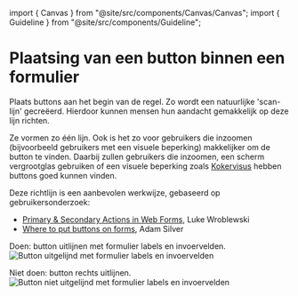 <!-- @license CC0-1.0 -->

import { Canvas } from "@site/src/components/Canvas/Canvas";
import { Guideline } from "@site/src/components/Guideline";

# Plaatsing van een button binnen een formulier

Plaats buttons aan het begin van de regel. Zo wordt een natuurlijke 'scan-lijn' gecreëerd. Hierdoor kunnen mensen hun aandacht gemakkelijk op deze lijn richten.

Ze vormen zo één lijn. Ook is het zo voor gebruikers die inzoomen (bijvoorbeeld gebruikers met een visuele beperking) makkelijker om de button te vinden.
Daarbij zullen gebruikers die inzoomen, een scherm vergrootglas gebruiken of een visuele beperking zoals [Kokervisus](https://nl.wikipedia.org/wiki/Kokervisus) hebben buttons goed kunnen vinden.

Deze richtlijn is een aanbevolen werkwijze, gebaseerd op gebruikersonderzoek:

- [<span lang="en">Primary & Secondary Actions in Web Forms</span>](https://www.lukew.com/ff/entry.asp?571), Luke Wroblewski
- [<span lang="en">Where to put buttons on forms</span>](https://adamsilver.io/blog/where-to-put-buttons-on-forms/), Adam Silver

Doen: button uitlijnen met formulier labels en invoervelden.
![Button uitgelijnd met formulier labels en invoervelden](https://raw.githubusercontent.com/nl-design-system/documentatie/assets/richtlijnen_formulier_buttons_placement--do.png)

Niet doen: button rechts uitlijnen.
![Button niet uitgelijnd met formulier labels en invoervelden](https://raw.githubusercontent.com/nl-design-system/documentatie/assets/richtlijnen_formulier_buttons_placement--dont.png)

